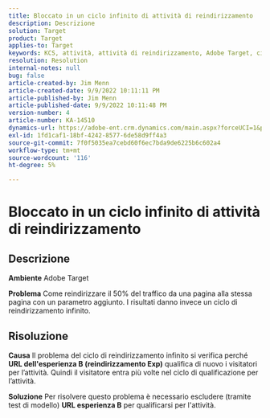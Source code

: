 ```yaml
---
title: Bloccato in un ciclo infinito di attività di reindirizzamento
description: Descrizione
solution: Target
product: Target
applies-to: Target
keywords: KCS, attività, attività di reindirizzamento, Adobe Target, ciclo di reindirizzamento infinito, traffico
resolution: Resolution
internal-notes: null
bug: false
article-created-by: Jim Menn
article-created-date: 9/9/2022 10:11:11 PM
article-published-by: Jim Menn
article-published-date: 9/9/2022 10:11:48 PM
version-number: 4
article-number: KA-14510
dynamics-url: https://adobe-ent.crm.dynamics.com/main.aspx?forceUCI=1&pagetype=entityrecord&etn=knowledgearticle&id=1267b84e-8c30-ed11-9db1-0022480866ad
exl-id: 1fd1caf1-18bf-4242-8577-6de58d9ff4a3
source-git-commit: 7f0f5035ea7cebd60f6ec7bda9de6225b6c602a4
workflow-type: tm+mt
source-wordcount: '116'
ht-degree: 5%

---
```


# Bloccato in un ciclo infinito di attività di reindirizzamento

## Descrizione


<b>Ambiente</b>
Adobe Target

<b>Problema</b>
Come reindirizzare il 50% del traffico da una pagina alla stessa pagina con un parametro aggiunto.
I risultati danno invece un ciclo di reindirizzamento infinito.




## Risoluzione


<b>Causa</b>
Il problema del ciclo di reindirizzamento infinito si verifica perché <b>URL dell&#39;esperienza B (reindirizzamento Exp)</b> qualifica di nuovo i visitatori per l’attività. Quindi il visitatore entra più volte nel ciclo di qualificazione per l’attività.

<b>Soluzione</b>
Per risolvere questo problema è necessario escludere (tramite test di modello) <b>URL esperienza B</b> per qualificarsi per l&#39;attività.
